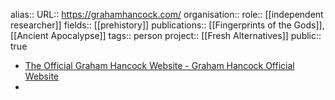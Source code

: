 alias::
URL:: https://grahamhancock.com/
organisation::
role:: [[independent researcher]] 
fields:: [[prehistory]] 
publications:: [[Fingerprints of the Gods]], [[Ancient Apocalypse]] 
tags:: person
project:: [[Fresh Alternatives]] 
public:: true

- [The Official Graham Hancock Website - Graham Hancock Official Website](https://grahamhancock.com/)
-